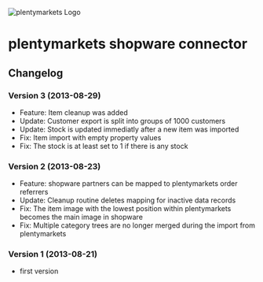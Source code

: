 ![plentymarkets Logo](http://www.plentymarkets.eu/layout/pm/images/logo/plentymarkets-logo.jpg)
# plentymarkets shopware connector
## Changelog

### Version 3 (2013-08-29)
* Feature: Item cleanup was added
* Update: Customer export is split into groups of 1000 customers
* Update: Stock is updated immediatly after a new item was imported
* Fix: Item import with empty property values
* Fix: The stock is at least set to 1 if there is any stock

### Version 2 (2013-08-23)
* Feature: shopware partners can be mapped to plentymarkets order referrers
* Update: Cleanup routine deletes mapping for inactive data records
* Fix: The item image with the lowest position within plentymarkets becomes the main image in shopware
* Fix: Multiple category trees are no longer merged during the import from plentymarkets

### Version 1 (2013-08-21)
* first version
